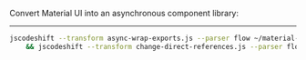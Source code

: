 Convert Material UI into an asynchronous component library:

---

```sh
jscodeshift --transform async-wrap-exports.js --parser flow ~/material-ui/src/**/index.js \
	&& jscodeshift --transform change-direct-references.js --parser flow ~/material-ui/src/**/*.js
```
